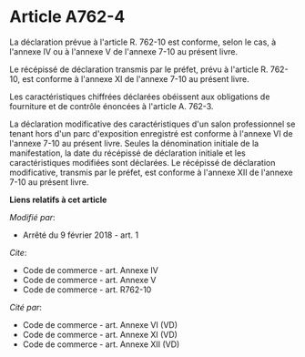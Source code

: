 # Article A762-4

La déclaration prévue à l'article R. 762-10 est conforme, selon le cas, à l'annexe IV ou à l'annexe V de l'annexe 7-10 au
présent livre.

Le récépissé de déclaration transmis par le préfet, prévu à l'article R. 762-10, est conforme à l'annexe XI de l'annexe 7-10
au présent livre.

Les caractéristiques chiffrées déclarées obéissent aux obligations de fourniture et de contrôle énoncées à l'article A.
762-3.

La déclaration modificative des caractéristiques d'un salon professionnel se tenant hors d'un parc d'exposition enregistré
est conforme à l'annexe VI de l'annexe 7-10 au présent livre. Seules la dénomination initiale de la manifestation, la date du
récépissé de déclaration initiale et les caractéristiques modifiées sont déclarées. Le récépissé de déclaration modificative,
transmis par le préfet, est conforme à l'annexe XII de l'annexe 7-10 au présent livre.

**Liens relatifs à cet article**

_Modifié par_:

  - Arrêté du 9 février 2018 - art. 1

_Cite_:

  - Code de commerce - art. Annexe IV
  - Code de commerce - art. Annexe V
  - Code de commerce - art. R762-10

_Cité par_:

  - Code de commerce - art. Annexe VI (VD)
  - Code de commerce - art. Annexe XI (VD)
  - Code de commerce - art. Annexe XII (VD)
